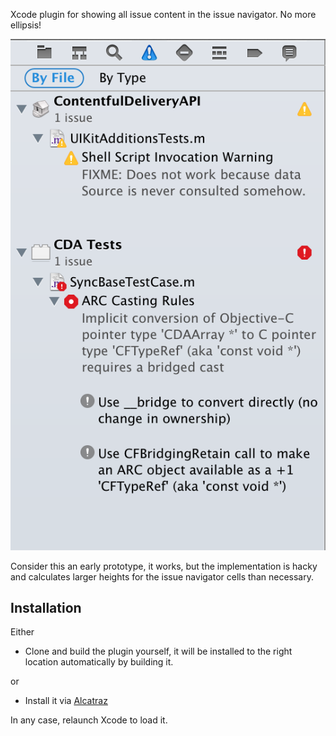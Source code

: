 Xcode plugin for showing all issue content in the issue navigator. No more ellipsis!

![](screenshot.png)

Consider this an early prototype, it works, but the implementation is hacky and calculates larger heights for the issue navigator cells than necessary.

## Installation

Either

- Clone and build the plugin yourself, it will be installed to the right location automatically by building it.

or

- Install it via [Alcatraz](http://alcatraz.io/)

In any case, relaunch Xcode to load it.
